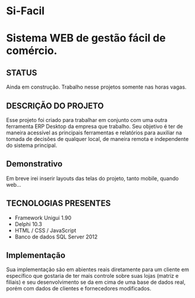 # Si-Facil
# Sistema WEB de gestão fácil de comércio.

## STATUS
Ainda em construção. Trabalho nesse projetos somente nas horas vagas.

## DESCRIÇÃO DO PROJETO
Esse projeto foi criado para trabalhar em conjunto com uma outra ferramenta ERP Desktop da empresa que trabalho.
Seu objetivo é ter de maneira acessível as principais ferramentas e relatórios para auxiliar na tomada de decisões
de qualquer local, de maneira remota e independente do sistema principal.

## Demonstrativo
Em breve irei inserir layouts das telas do projeto, tanto mobile, quando web...

## TECNOLOGIAS PRESENTES
- Framework Unigui 1.90
- Delphi 10.3
- HTML / CSS / JavaScript
- Banco de dados SQL Server 2012

## Implementação
Sua implementação são em abientes reais diretamente para um cliente em específico que gostaria de ter mais controle sobre suas lojas (matriz e filiais)
e seu desenvolvimento se da em cima de uma base de dados real, porém com dados de clientes e fornecedores modificados.
